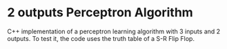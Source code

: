# 2 outputs Perceptron Algorithm

C++ implementation of a perceptron learning algorithm with 3 inputs and 2 outputs. To test it, the code uses the truth table of a S-R Flip Flop.
